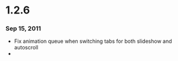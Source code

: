 # 1.2.6
### Sep 15, 2011
  
  - Fix animation queue when switching tabs for both slideshow and autoscroll
  - 

